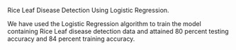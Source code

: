 Rice Leaf Disease Detection Using Logistic Regression.

We have used the Logistic Regression algorithm to train the model containing Rice Leaf disease detection data and attained 80 percent testing accuracy and 84 percent training accuracy.
